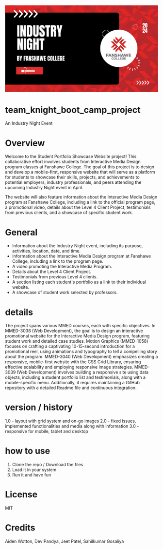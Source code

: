 ![BOOT CAMP](images/Thumbnail_for_video.png)

# team_knight_boot_camp_project
 
An Industry Night Event 
 
# Overview

Welcome to the Student Portfolio Showcase Website project! This collaborative effort involves students from Interactive Media Design program classes at Fanshawe College. The goal of this project is to design and develop a mobile-first, responsive website that will serve as a platform for students to showcase their skills, projects, and achievements to potential employers, industry professionals, and peers attending the upcoming Industry Night event in April. 

The website will also feature information about the Interactive Media Design program at Fanshawe College, including a link to the official program page, a promotional video, details about the Level 4 Client Project, testimonials from previous clients, and a showcase of specific student work.


# General

- Information about the Industry Night event, including its purpose, activities, location, date, and time.
- Information about the Interactive Media Design program at Fanshawe College, including a link to the program page.
- A video promoting the Interactive Media Program.
- Details about the Level 4 Client Project.
- Testimonials from previous Level 4 clients.
- A section listing each student's portfolio as a link to their individual website.
- A showcase of student work selected by professors.

# details
The project spans various MMED courses, each with specific objectives. In MMED-3038 (Web Development), the goal is to design an interactive promotional website for the Interactive Media Design program, featuring student work and detailed case studies. Motion Graphics (MMED-1058) focuses on crafting a captivating 10-15-second introduction for a promotional reel, using animations and typography to tell a compelling story about the program. MMED-3040 (Web Development) emphasizes creating a responsive, mobile-first website with the CSS Grid Library, ensuring effective scalability and employing responsive image strategies. MMED-3039 (Web Development) involves building a responsive site using data objects, including a student portfolio list and testimonials, along with a mobile-specific menu. Additionally, it requires maintaining a GitHub repository with a detailed Readme file and continuous integration.

# version / history
1.0 - layout with grid system and on-go images
2.0 - fixed issues, implemented functionalities and media along with information
3.0 - responsive for mobile, tablet and desktop

# how to use
1. Clone the repo / Download the files
2. Load it in your system
3. Run it and have fun


# License 
MIT

# Credits
Aiden Wotton, 
Dev Pandya,
Jeet Patel,
Sahilkumar Gosaliya
